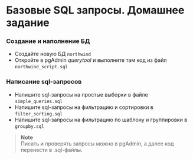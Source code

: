 # Базовые SQL запросы. Домашнее задание

### Создание и наполнение БД

- Создайте новую БД `northwind`
- Откройте в pgAdmin _querytool_ и выполните там код из файл `northwind_script.sql`

### Написание sql-запросов

- Напишите sql-запросы на простые выборки в файле `simple_queries.sql`
- Напишите sql-запросы на фильтрацию и сортировки в `filter_sorting.sql`
- Напишите sql-запросы на фильтрацию по шаблону и группировки в `groupby.sql`

> **Note**
> <br>
> Писать и проверять запросы можно в pgAdmin, а далее код перенести в .sql-файлы.